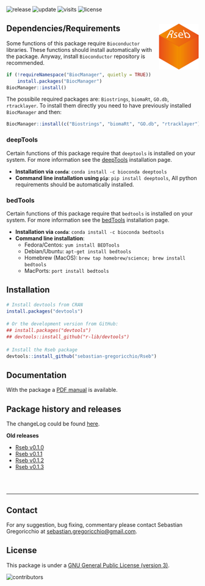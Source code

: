 ![release](https://img.shields.io/github/v/release/sebastian-gregoricchio/Rseb)
![update](https://badges.pufler.dev/updated/sebastian-gregoricchio/Rseb)
![visits](https://badges.pufler.dev/visits/sebastian-gregoricchio/Rseb)
![license](https://img.shields.io/badge/License-GPLv3-blue.svg)

## Dependencies/Requirements <img src="Rseb_logo.svg" align="right" height = 120/>
Some functions of this package require `Bioconductor` libraries. These functions should install automatically with the package. Anyway, install `Bioconductor` repository is recommended. 

```r
if (!requireNamespace("BiocManager", quietly = TRUE))
    install.packages("BiocManager")
BiocManager::install()
```

The possibile required packages are: `Biostrings`, `biomaRt`, `GO.db`, `rtracklayer`.
To install them directly you need to have previously installed `BiocManager` and then:

```r
BiocManager::install(c("Biostrings", "biomaRt", "GO.db", "rtracklayer"))
```

### deepTools
Certain functions of this package require that `deeptools` is installed on your system. For more information see the [deepTools](https://deeptools.readthedocs.io/en/develop/content/installation.html) installation page.
* **Installation via `conda`**: `conda install -c bioconda deeptools`
* **Command line installation using `pip`**: `pip install deeptools`, All python requirements should be automatically installed.


### bedTools
Certain functions of this package require that `bedtools` is installed on your system. For more information see the [bedTools](https://bedtools.readthedocs.io/en/latest/content/installation.html) installation page.
* **Installation via `conda`**: `conda install -c bioconda bedtools`
* **Command line installation**:
    - Fedora/Centos: `yum install BEDTools`
    - Debian/Ubuntu: `apt-get install bedtools`
    - Homebrew (MacOS): `brew tap homebrew/science; brew install bedtools`
    - MacPorts: `port install bedtools`


## Installation
```r
# Install devtools from CRAN
install.packages("devtools")

# Or the development version from GitHub:
## install.packages("devtools")
## devtools::install_github("r-lib/devtools")

# Install the Rseb package
devtools::install_github("sebastian-gregoricchio/Rseb")
```

## Documentation
With the package a [PDF manual](https://sebastian-gregoricchio.github.io/Rseb/Rseb_0.1.4_manual.pdf) is available.


## Package history and releases
The changeLog could be found [here](https://github.com/sebastian-gregoricchio/Rseb/blob/main/NEWS.md).

**Old releases**
* [Rseb v0.1.0](https://github.com/sebastian-gregoricchio/Rseb/releases/tag/0.1.0)
* [Rseb v0.1.1](https://github.com/sebastian-gregoricchio/Rseb/releases/tag/0.1.1)
* [Rseb v0.1.2](https://github.com/sebastian-gregoricchio/Rseb/releases/tag/0.1.2)
* [Rseb v0.1.3](https://github.com/sebastian-gregoricchio/Rseb/releases/tag/0.1.3)


<br /> 
<br /> 

-----------------
## Contact
For any suggestion, bug fixing, commentary please contact Sebastian Gregoricchio at [sebastian.gregoricchio@gmail.com](mailto:sebastian.gregoricchio@gmail.com).

## License
This package is under a [GNU General Public License (version 3)](https://github.com/sebastian-gregoricchio/Rseb/blob/main/LICENSE.md/LICENSE.md).

![contributors](https://badges.pufler.dev/contributors/sebastian-gregoricchio/Rseb?size=50&padding=5&bots=true)
